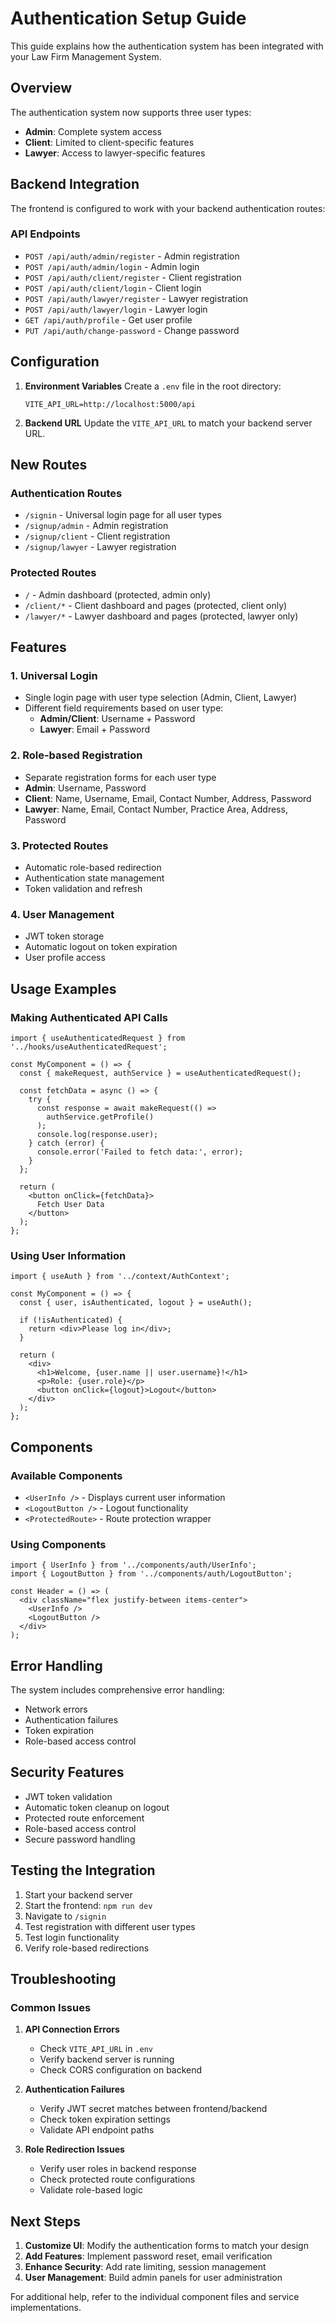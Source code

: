 # Authentication Setup Guide

This guide explains how the authentication system has been integrated with your Law Firm Management System.

## Overview

The authentication system now supports three user types:
- **Admin**: Complete system access
- **Client**: Limited to client-specific features
- **Lawyer**: Access to lawyer-specific features

## Backend Integration

The frontend is configured to work with your backend authentication routes:

### API Endpoints
- `POST /api/auth/admin/register` - Admin registration
- `POST /api/auth/admin/login` - Admin login
- `POST /api/auth/client/register` - Client registration
- `POST /api/auth/client/login` - Client login
- `POST /api/auth/lawyer/register` - Lawyer registration
- `POST /api/auth/lawyer/login` - Lawyer login
- `GET /api/auth/profile` - Get user profile
- `PUT /api/auth/change-password` - Change password

## Configuration

1. **Environment Variables**
   Create a `.env` file in the root directory:
   ```
   VITE_API_URL=http://localhost:5000/api
   ```

2. **Backend URL**
   Update the `VITE_API_URL` to match your backend server URL.

## New Routes

### Authentication Routes
- `/signin` - Universal login page for all user types
- `/signup/admin` - Admin registration
- `/signup/client` - Client registration  
- `/signup/lawyer` - Lawyer registration

### Protected Routes
- `/` - Admin dashboard (protected, admin only)
- `/client/*` - Client dashboard and pages (protected, client only)
- `/lawyer/*` - Lawyer dashboard and pages (protected, lawyer only)

## Features

### 1. Universal Login
- Single login page with user type selection (Admin, Client, Lawyer)
- Different field requirements based on user type:
  - **Admin/Client**: Username + Password
  - **Lawyer**: Email + Password

### 2. Role-based Registration
- Separate registration forms for each user type
- **Admin**: Username, Password
- **Client**: Name, Username, Email, Contact Number, Address, Password
- **Lawyer**: Name, Email, Contact Number, Practice Area, Address, Password

### 3. Protected Routes
- Automatic role-based redirection
- Authentication state management
- Token validation and refresh

### 4. User Management
- JWT token storage
- Automatic logout on token expiration
- User profile access

## Usage Examples

### Making Authenticated API Calls
```tsx
import { useAuthenticatedRequest } from '../hooks/useAuthenticatedRequest';

const MyComponent = () => {
  const { makeRequest, authService } = useAuthenticatedRequest();

  const fetchData = async () => {
    try {
      const response = await makeRequest(() => 
        authService.getProfile()
      );
      console.log(response.user);
    } catch (error) {
      console.error('Failed to fetch data:', error);
    }
  };

  return (
    <button onClick={fetchData}>
      Fetch User Data
    </button>
  );
};
```

### Using User Information
```tsx
import { useAuth } from '../context/AuthContext';

const MyComponent = () => {
  const { user, isAuthenticated, logout } = useAuth();

  if (!isAuthenticated) {
    return <div>Please log in</div>;
  }

  return (
    <div>
      <h1>Welcome, {user.name || user.username}!</h1>
      <p>Role: {user.role}</p>
      <button onClick={logout}>Logout</button>
    </div>
  );
};
```

## Components

### Available Components
- `<UserInfo />` - Displays current user information
- `<LogoutButton />` - Logout functionality
- `<ProtectedRoute>` - Route protection wrapper

### Using Components
```tsx
import { UserInfo } from '../components/auth/UserInfo';
import { LogoutButton } from '../components/auth/LogoutButton';

const Header = () => (
  <div className="flex justify-between items-center">
    <UserInfo />
    <LogoutButton />
  </div>
);
```

## Error Handling

The system includes comprehensive error handling:
- Network errors
- Authentication failures
- Token expiration
- Role-based access control

## Security Features

- JWT token validation
- Automatic token cleanup on logout
- Protected route enforcement
- Role-based access control
- Secure password handling

## Testing the Integration

1. Start your backend server
2. Start the frontend: `npm run dev`
3. Navigate to `/signin`
4. Test registration with different user types
5. Test login functionality
6. Verify role-based redirections

## Troubleshooting

### Common Issues

1. **API Connection Errors**
   - Check `VITE_API_URL` in `.env`
   - Verify backend server is running
   - Check CORS configuration on backend

2. **Authentication Failures**
   - Verify JWT secret matches between frontend/backend
   - Check token expiration settings
   - Validate API endpoint paths

3. **Role Redirection Issues**
   - Verify user roles in backend response
   - Check protected route configurations
   - Validate role-based logic

## Next Steps

1. **Customize UI**: Modify the authentication forms to match your design
2. **Add Features**: Implement password reset, email verification
3. **Enhance Security**: Add rate limiting, session management
4. **User Management**: Build admin panels for user administration

For additional help, refer to the individual component files and service implementations.
